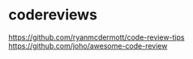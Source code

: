# codereviews

https://github.com/ryanmcdermott/code-review-tips
https://github.com/joho/awesome-code-review
